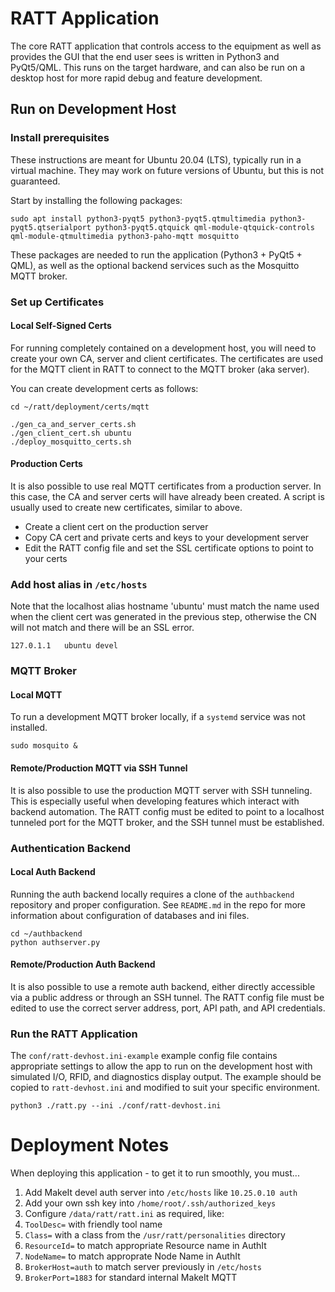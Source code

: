# RATT Application

The core RATT application that controls access to the equipment as well as provides the GUI that the end user sees is written in Python3 and PyQt5/QML.  This runs on the target hardware, and can also be run on a desktop host for more rapid debug and feature development.

## Run on Development Host

### Install prerequisites

These instructions are meant for Ubuntu 20.04 (LTS), typically run in a virtual machine.  They may work on future versions of Ubuntu, but this is not guaranteed.

Start by installing the following packages:

    sudo apt install python3-pyqt5 python3-pyqt5.qtmultimedia python3-pyqt5.qtserialport python3-pyqt5.qtquick qml-module-qtquick-controls qml-module-qtmultimedia python3-paho-mqtt mosquitto

These packages are needed to run the application (Python3 + PyQt5 + QML), as well as the optional backend services such as the Mosquitto MQTT broker.

### Set up Certificates

#### Local Self-Signed Certs

For running completely contained on a development host, you will need to create your own CA, server and client certificates.  The certificates are used for the MQTT client in RATT to connect to the MQTT broker (aka server).

You can create development certs as follows:

    cd ~/ratt/deployment/certs/mqtt

    ./gen_ca_and_server_certs.sh
    ./gen_client_cert.sh ubuntu
    ./deploy_mosquitto_certs.sh

#### Production Certs

It is also possible to use real MQTT certificates from a production server.  In this case, the CA and server certs will have already been created.  A script is usually used to create new certificates, similar to above.

  * Create a client cert on the production server
  * Copy CA cert and private certs and keys to your development server
  * Edit the RATT config file and set the SSL certificate options to point to your certs

### Add host alias in `/etc/hosts`

Note that the localhost alias hostname 'ubuntu' must match the name used when the client cert was generated in the previous step, otherwise the CN will not match and there will be an SSL error.

    127.0.1.1	ubuntu devel

### MQTT Broker

#### Local MQTT

To run a development MQTT broker locally, if a `systemd` service was not installed.

    sudo mosquito &

#### Remote/Production MQTT via SSH Tunnel

It is also possible to use the production MQTT server with SSH tunneling.  This is especially useful when developing features which interact with backend automation.  The RATT config must be edited to point to a localhost tunneled port for the MQTT broker, and the SSH tunnel must be established.

### Authentication Backend

#### Local Auth Backend

Running the auth backend locally requires a clone of the `authbackend` repository and proper configuration.  See `README.md` in the repo for more information about configuration of databases and ini files.

    cd ~/authbackend
    python authserver.py

#### Remote/Production Auth Backend

It is also possible to use a remote auth backend, either directly accessible via a public address or through an SSH tunnel.  The RATT config file must be edited to use the correct server address, port, API path, and API credentials.

### Run the RATT Application

The `conf/ratt-devhost.ini-example` example config file contains appropriate settings to allow the app to run on the development host with simulated I/O, RFID, and diagnostics display output.  The example should be copied to `ratt-devhost.ini` and modified to suit your specific environment.

    python3 ./ratt.py --ini ./conf/ratt-devhost.ini
    
# Deployment Notes
When deploying this application - to get it to run smoothly, you must...

1. Add MakeIt devel auth server into `/etc/hosts` like `10.25.0.10 auth`
1. Add your own ssh key into `/home/root/.ssh/authorized_keys`
1. Configure `/data/ratt/ratt.ini` as required, like:
  1. `ToolDesc=` with friendly tool name
  1. `Class=` with a class from the `/usr/ratt/personalities` directory
  1. `ResourceId=` to match appropriate Resource name in AuthIt
  1. `NodeName=` to match approprate Node Name in AuthIt
  1. `BrokerHost=auth` to match server previously in `/etc/hosts`
  1. `BrokerPort=1883` for standard internal MakeIt MQTT

